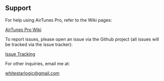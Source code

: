 ## Support

For help using AirTunes Pro, refer to the Wiki pages:

[AirTunes Pro Wiki](https://github.com/mrichards957/AirTunesPro/wiki)

To report issues, please open an issue via the Github project (all issues will be tracked via the issue tracker):

[Issue Tracking](https://github.com/mrichards957/AirTunesPro/issues)

For other inquiries, email me at:

[whitestarlogic@gmail.com](mailto:whitestarlogic@gmail.com)

